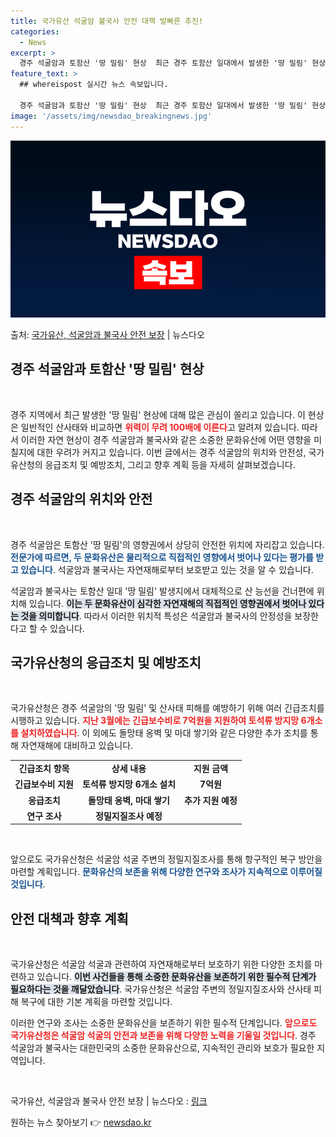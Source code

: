 ```yaml
---
title: 국가유산 석굴암 불국사 안전 대책 발빠른 추진!
categories:
  - News
excerpt: >
  경주 석굴암과 토함산 '땅 밀림' 현상  최근 경주 토함산 일대에서 발생한 '땅 밀림' 현상과 관련된 소식을…
feature_text: >
  ## whereispost 실시간 뉴스 속보입니다.

  경주 석굴암과 토함산 '땅 밀림' 현상  최근 경주 토함산 일대에서 발생한 '땅 밀림' 현상과 관련된 소식을…
image: '/assets/img/newsdao_breakingnews.jpg'
---
```


![뉴스다오 속보](/assets/img/newsdao_breakingnews.jpg)

<p>출처: <a href="https://newsdao.kr/4915" rel="dofollow">국가유산, 석굴암과 불국사 안전 보장</a> | 뉴스다오</p>

<h2 data-ke-size="size26">경주 석굴암과 토함산 '땅 밀림' 현상</h2>

<p data-ke-size="size16">&nbsp;</p>

경주 지역에서 최근 발생한 '땅 밀림' 현상에 대해 많은 관심이 쏠리고 있습니다. 이 현상은 일반적인 산사태와 비교하면 <b><span style="color: #ee2323;">위력이 무려 100배에 이른다</span></b>고 알려져 있습니다. 따라서 이러한 자연 현상이 경주 석굴암과 불국사와 같은 소중한 문화유산에 어떤 영향을 미칠지에 대한 우려가 커지고 있습니다. 이번 글에서는 경주 석굴암의 위치와 안전성, 국가유산청의 응급조치 및 예방조치, 그리고 향후 계획 등을 자세히 살펴보겠습니다.

<h2 data-ke-size="size26">경주 석굴암의 위치와 안전</h2>

<p data-ke-size="size16">&nbsp;</p>

경주 석굴암은 토함산 '땅 밀림'의 영향권에서 상당히 안전한 위치에 자리잡고 있습니다. <b><span style="color: #1a5490;">전문가에 따르면, 두 문화유산은 물리적으로 직접적인 영향에서 벗어나 있다는 평가를 받고 있습니다</span></b>. 석굴암과 불국사는 자연재해로부터 보호받고 있는 것을 알 수 있습니다. 

석굴암과 불국사는 토함산 일대 '땅 밀림' 발생지에서 대체적으로 산 능선을 건너편에 위치해 있습니다. <b><span style="background-color: #21538527;">이는 두 문화유산이 심각한 자연재해의 직접적인 영향권에서 벗어나 있다는 것을 의미합니다</span></b>. 따라서 이러한 위치적 특성은 석굴암과 불국사의 안정성을 보장한다고 할 수 있습니다. 

<h2 data-ke-size="size26">국가유산청의 응급조치 및 예방조치</h2>

<p data-ke-size="size16">&nbsp;</p>

국가유산청은 경주 석굴암의 '땅 밀림' 및 산사태 피해를 예방하기 위해 여러 긴급조치를 시행하고 있습니다. <b><span style="color: #ee2323;">지난 3월에는 긴급보수비로 7억원을 지원하여 토석류 방지망 6개소를 설치하였습니다</span></b>. 이 외에도 돌망태 옹벽 및 마대 쌓기와 같은 다양한 추가 조치를 통해 자연재해에 대비하고 있습니다. 

<table>
    <tr>
        <td style="text-align: center; height: 17px;"><b>긴급조치 항목</b></td>
        <td style="text-align: center; height: 17px;"><b>상세 내용</b></td>
        <td style="text-align: center; height: 17px;"><b>지원 금액</b></td>
    </tr>
    <tr>
        <td style="text-align: center; height: 17px;"><b>긴급보수비 지원</b></td>
        <td style="text-align: center; height: 17px;"><b>토석류 방지망 6개소 설치</b></td>
        <td style="text-align: center; height: 17px;"><b>7억원</b></td>
    </tr>
    <tr>
        <td style="text-align: center; height: 17px;"><b>응급조치</b></td>
        <td style="text-align: center; height: 17px;"><b>돌망태 옹벽, 마대 쌓기</b></td>
        <td style="text-align: center; height: 17px;"><b>추가 지원 예정</b></td>
    </tr>
    <tr>
        <td style="text-align: center; height: 17px;"><b>연구 조사</b></td>
        <td style="text-align: center; height: 17px;"><b>정밀지질조사 예정</b></td>
        <td style="text-align: center; height: 17px;"><b></b></td>
    </tr>
</table>

<p data-ke-size="size16">&nbsp;</p>

앞으로도 국가유산청은 석굴암 석굴 주변의 정밀지질조사를 통해 항구적인 복구 방안을 마련할 계획입니다. <b><span style="color: #1a5490;">문화유산의 보존을 위해 다양한 연구와 조사가 지속적으로 이루어질 것입니다</span></b>.

<h2 data-ke-size="size26">안전 대책과 향후 계획</h2>

<p data-ke-size="size16">&nbsp;</p>

국가유산청은 석굴암 석굴과 관련하여 자연재해로부터 보호하기 위한 다양한 조치를 마련하고 있습니다. <b><span style="background-color: #21538527;">이번 사건들을 통해 소중한 문화유산을 보존하기 위한 필수적 단계가 필요하다는 것을 깨달았습니다</span></b>. 국가유산청은 석굴암 주변의 정밀지질조사와 산사태 피해 복구에 대한 기본 계획을 마련할 것입니다.

이러한 연구와 조사는 소중한 문화유산을 보존하기 위한 필수적 단계입니다. <b><span style="color: #ee2323;">앞으로도 국가유산청은 석굴암 석굴의 안전과 보존을 위해 다양한 노력을 기울일 것입니다</span></b>. 경주 석굴암과 불국사는 대한민국의 소중한 문화유산으로, 지속적인 관리와 보호가 필요한 지역입니다.

<p data-ke-size="size16">&nbsp;</p>

국가유산, 석굴암과 불국사 안전 보장 | 뉴스다오  : <a href="https://newsdao.kr/4915">링크</a> 

원하는 뉴스 찾아보기 👉 <a href="https://newsdao.kr" rel="dofollow">newsdao.kr</a>


